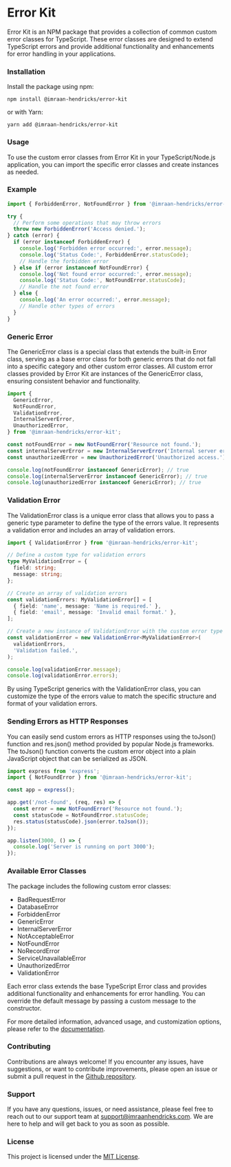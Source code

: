 # Error Kit

Error Kit is an NPM package that provides a collection of common custom error classes for TypeScript. These error classes are designed to extend TypeScript errors and provide additional functionality and enhancements for error handling in your applications.

### Installation

Install the package using npm:

```shell
npm install @imraan-hendricks/error-kit
```

or with Yarn:

```shell
yarn add @imraan-hendricks/error-kit
```

### Usage

To use the custom error classes from Error Kit in your TypeScript/Node.js application, you can import the specific error classes and create instances as needed.

### Example

```typescript
import { ForbiddenError, NotFoundError } from '@imraan-hendricks/error-kit';

try {
  // Perform some operations that may throw errors
  throw new ForbiddenError('Access denied.');
} catch (error) {
  if (error instanceof ForbiddenError) {
    console.log('Forbidden error occurred:', error.message);
    console.log('Status Code:', ForbiddenError.statusCode);
    // Handle the forbidden error
  } else if (error instanceof NotFoundError) {
    console.log('Not found error occurred:', error.message);
    console.log('Status Code:', NotFoundError.statusCode);
    // Handle the not found error
  } else {
    console.log('An error occurred:', error.message);
    // Handle other types of errors
  }
}
```

### Generic Error

The GenericError class is a special class that extends the built-in Error class, serving as a base error class for both generic errors that do not fall into a specific category and other custom error classes. All custom error classes provided by Error Kit are instances of the GenericError class, ensuring consistent behavior and functionality.

```typescript
import {
  GenericError,
  NotFoundError,
  ValidationError,
  InternalServerError,
  UnauthorizedError,
} from '@imraan-hendricks/error-kit';

const notFoundError = new NotFoundError('Resource not found.');
const internalServerError = new InternalServerError('Internal server error.');
const unauthorizedError = new UnauthorizedError('Unauthorized access.');

console.log(notFoundError instanceof GenericError); // true
console.log(internalServerError instanceof GenericError); // true
console.log(unauthorizedError instanceof GenericError); // true
```

### Validation Error

The ValidationError class is a unique error class that allows you to pass a generic type parameter <T> to define the type of the errors value. It represents a validation error and includes an array of validation errors.

```typescript
import { ValidationError } from '@imraan-hendricks/error-kit';

// Define a custom type for validation errors
type MyValidationError = {
  field: string;
  message: string;
};

// Create an array of validation errors
const validationErrors: MyValidationError[] = [
  { field: 'name', message: 'Name is required.' },
  { field: 'email', message: 'Invalid email format.' },
];

// Create a new instance of ValidationError with the custom error type
const validationError = new ValidationError<MyValidationError>(
  validationErrors,
  'Validation failed.',
);

console.log(validationError.message);
console.log(validationError.errors);
```

By using TypeScript generics with the ValidationError class, you can customize the type of the errors value to match the specific structure and format of your validation errors.

### Sending Errors as HTTP Responses

You can easily send custom errors as HTTP responses using the toJson() function and res.json() method provided by popular Node.js frameworks. The toJson() function converts the custom error object into a plain JavaScript object that can be serialized as JSON.

```typescript
import express from 'express';
import { NotFoundError } from '@imraan-hendricks/error-kit';

const app = express();

app.get('/not-found', (req, res) => {
  const error = new NotFoundError('Resource not found.');
  const statusCode = NotFoundError.statusCode;
  res.status(statusCode).json(error.toJson());
});

app.listen(3000, () => {
  console.log('Server is running on port 3000');
});
```

### Available Error Classes

The package includes the following custom error classes:

- BadRequestError
- DatabaseError
- ForbiddenError
- GenericError
- InternalServerError
- NotAcceptableError
- NotFoundError
- NoRecordError
- ServiceUnavailableError
- UnauthorizedError
- ValidationError

Each error class extends the base TypeScript Error class and provides additional functionality and enhancements for error handling. You can override the default message by passing a custom message to the constructor.

For more detailed information, advanced usage, and customization options, please refer to the [documentation](https://github.com/Imraan-Hendricks/error-kit).

### Contributing

Contributions are always welcome! If you encounter any issues, have suggestions, or want to contribute improvements, please open an issue or submit a pull request in the [Github repository](https://github.com/Imraan-Hendricks/error-kit).

### Support

If you have any questions, issues, or need assistance, please feel free to reach out to our support team at support@imraanhendricks.com. We are here to help and will get back to you as soon as possible.

### License

This project is licensed under the [MIT License](https://github.com/Imraan-Hendricks/error-kit/blob/main/LICENSE).
